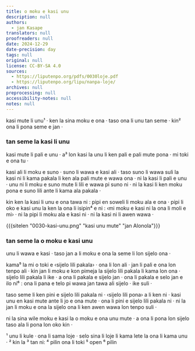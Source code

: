```yaml
---
title: o moku e kasi unu
description: null
authors:
  - jan Kasape
translators: null
proofreaders: null
date: 2024-12-29
date-precision: day
tags: null
original: null
license: CC-BY-SA 4.0
sources:
  - https://liputenpo.org/pdfs/0030loje.pdf
  - https://liputenpo.org/lipu/nanpa-loje/
archives: null
preprocessing: null
accessibility-notes: null
notes: null
---
```


kasi mute li unu¹ · ken la sina moku e ona · taso ona li unu tan seme · kin² ona li pona seme e jan ·

### tan seme la kasi li unu
kasi mute li pali e unu · a³ lon kasi la unu li ken pali e pali mute pona · mi toki e ona tu ·

kasi ali li moku e suno · suno li wawa e kasi ali · taso suno li wawa suli la kasi ni li kama pakala li ken ala pali mute e wawa ona · ni la kasi li pali e unu · unu ni li moku e suno mute li lili e wawa pi suno ni · ni la kasi li ken moku pona e suno lili ante li kama ala pakala ·

kin ken la kasi li unu e ona tawa ni : pipi en soweli li moku ala e ona · pipi li oko e kasi unu la ken la ona li isipin⁴ e ni : ‹mi moku e kasi ni la ona li moli e mi› · ni la pipi li moku ala e kasi ni · ni la kasi ni li awen wawa ·

{{{sitelen "0030-kasi-unu.png" "kasi unu mute" "jan Alonola"}}}

### tan seme la o moku e kasi unu
unu li wawa e kasi · taso jan a li moku e ona la seme li lon sijelo ona ·

kama⁵ la mi o toki e ‹sijelo lili pakala› · ona li lon ali · jan li pali e ona lon tenpo ali · kin jan li moku e kon pimeja la sijelo lili pakala li kama lon ona · sijelo lili pakala li ike · a ona li pakala e sijelo jan · ona li pakala e selo jan e ilo ni⁶ : ona li pana e telo pi wawa jan tawa ali sijelo · ike suli ·

taso seme li ken pini e sijelo lili pakala ni · ‹sijelo lili pona› a li ken ni · kasi unu en kasi mute ante li jo e ona mute · ona li pini e sijelo lili pakala ni · ni la jan li moku e ona la sijelo ona li ken awen wawa lon tenpo suli ·

ni la sina wile moku e kasi la o moku e ona unu mute · a ona li pona lon sijelo taso ala li pona lon oko kin ·

¹ unu li kule · ona li sama loje · selo sina li loje li kama lete la ona li kama unu ·
² kin la
³ tan ni:
⁴ pilin ona li toki
⁵ open
⁶ pilin

